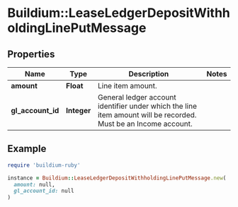 # Buildium::LeaseLedgerDepositWithholdingLinePutMessage

## Properties

| Name | Type | Description | Notes |
| ---- | ---- | ----------- | ----- |
| **amount** | **Float** | Line item amount. |  |
| **gl_account_id** | **Integer** | General ledger account identifier under which the line item amount will be recorded. Must be an Income account. |  |

## Example

```ruby
require 'buildium-ruby'

instance = Buildium::LeaseLedgerDepositWithholdingLinePutMessage.new(
  amount: null,
  gl_account_id: null
)
```

